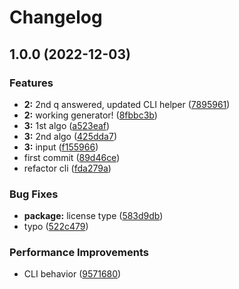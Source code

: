 # Changelog

## 1.0.0 (2022-12-03)


### Features

* **2:** 2nd q answered, updated CLI helper ([7895961](https://github.com/followynne/advent-code-2022/commit/78959612318ee2cd0f9a305bea0511fdf079165a))
* **2:** working generator! ([8fbbc3b](https://github.com/followynne/advent-code-2022/commit/8fbbc3b552df59c570e197d1e09efc9c45dd0d34))
* **3:** 1st algo ([a523eaf](https://github.com/followynne/advent-code-2022/commit/a523eafd67af6b9396565bc792c86b79b6efdf43))
* **3:** 2nd algo ([425dda7](https://github.com/followynne/advent-code-2022/commit/425dda7e5570f7eb34eb641101bbbde1996d208f))
* **3:** input ([f155966](https://github.com/followynne/advent-code-2022/commit/f155966042bdafebb6b42445c8e1cc5f0e078690))
* first commit ([89d46ce](https://github.com/followynne/advent-code-2022/commit/89d46ce86d2c4546ddd0702020701fa285b989b0))
* refactor cli ([fda279a](https://github.com/followynne/advent-code-2022/commit/fda279aa7721c476cb4da79c6b2c2da436204245))


### Bug Fixes

* **package:** license type ([583d9db](https://github.com/followynne/advent-code-2022/commit/583d9db3cb4b89ef8a736506bf3653b200baf4b6))
* typo ([522c479](https://github.com/followynne/advent-code-2022/commit/522c4793702e049b99aba112706d12f419e45f8d))


### Performance Improvements

* CLI behavior ([9571680](https://github.com/followynne/advent-code-2022/commit/9571680796cfb0f80aa020759e2525fe19af34b2))
